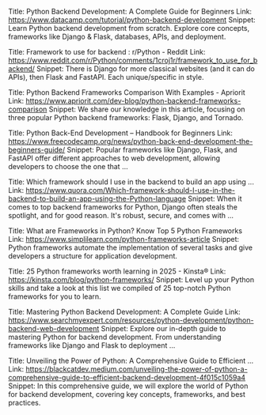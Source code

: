 Title: Python Backend Development: A Complete Guide for Beginners
Link: https://www.datacamp.com/tutorial/python-backend-development
Snippet: Learn Python backend development from scratch. Explore core concepts, frameworks like Django & Flask, databases, APIs, and deployment.

Title: Framework to use for backend : r/Python - Reddit
Link: https://www.reddit.com/r/Python/comments/1croj1r/framework_to_use_for_backend/
Snippet: There is Django for more classical websites (and it can do APIs), then Flask and FastAPI. Each unique/specific in style.

Title: Python Backend Frameworks Comparison With Examples - Apriorit
Link: https://www.apriorit.com/dev-blog/python-backend-frameworks-comparison
Snippet: We share our knowledge in this article, focusing on three popular Python backend frameworks: Flask, Django, and Tornado.

Title: Python Back-End Development – Handbook for Beginners
Link: https://www.freecodecamp.org/news/python-back-end-development-the-beginners-guide/
Snippet: Popular frameworks like Django, Flask, and FastAPI offer different approaches to web development, allowing developers to choose the one that ...

Title: Which framework should I use in the backend to build an app using ...
Link: https://www.quora.com/Which-framework-should-I-use-in-the-backend-to-build-an-app-using-the-Python-language
Snippet: When it comes to top backend frameworks for Python, Django often steals the spotlight, and for good reason. It's robust, secure, and comes with ...

Title: What are Frameworks in Python? Know Top 5 Python Frameworks
Link: https://www.simplilearn.com/python-frameworks-article
Snippet: Python frameworks automate the implementation of several tasks and give developers a structure for application development.

Title: 25 Python frameworks worth learning in 2025 - Kinsta®
Link: https://kinsta.com/blog/python-frameworks/
Snippet: Level up your Python skills and take a look at this list we compiled of 25 top-notch Python frameworks for you to learn.

Title: Mastering Python Backend Development: A Complete Guide
Link: https://www.searchmyexpert.com/resources/python-development/python-backend-web-development
Snippet: Explore our in-depth guide to mastering Python for backend development. From understanding frameworks like Django and Flask to deployment ...

Title: Unveiling the Power of Python: A Comprehensive Guide to Efficient ...
Link: https://blackcatdev.medium.com/unveiling-the-power-of-python-a-comprehensive-guide-to-efficient-backend-development-4f015c1059a4
Snippet: In this comprehensive guide, we will explore the world of Python for backend development, covering key concepts, frameworks, and best practices.